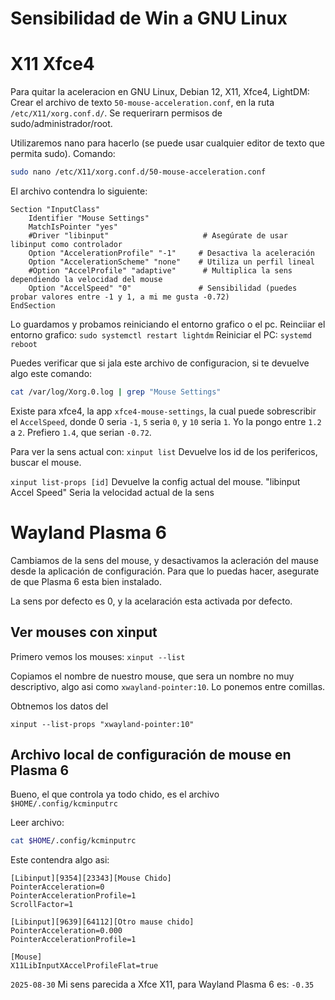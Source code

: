 #    Sensibilidad de Win a GNU Linux    #

# X11 Xfce4
Para quitar la aceleracion en GNU Linux, Debian 12, X11, Xfce4, LightDM:
Crear el archivo de texto `50-mouse-acceleration.conf`, en la ruta `/etc/X11/xorg.conf.d/`. Se requerirarn permisos de sudo/administrador/root.

Utilizaremos nano para hacerlo (se puede usar cualquier editor de texto que permita sudo). Comando: 
```bash
sudo nano /etc/X11/xorg.conf.d/50-mouse-acceleration.conf
```

El archivo contendra lo siguiente:
```
Section "InputClass"
    Identifier "Mouse Settings"
    MatchIsPointer "yes"
    #Driver "libinput"                     # Asegúrate de usar libinput como controlador
    Option "AccelerationProfile" "-1"     # Desactiva la aceleración
    Option "AccelerationScheme" "none"    # Utiliza un perfil lineal
    #Option "AccelProfile" "adaptive"      # Multiplica la sens dependiendo la velocidad del mouse
    Option "AccelSpeed" "0"               # Sensibilidad (puedes probar valores entre -1 y 1, a mi me gusta -0.72)
EndSection
```



Lo guardamos y probamos reiniciando el entorno grafico o el pc.
Reinciiar el entorno grafico: `sudo systemctl restart lightdm`
Reiniciar el PC: `systemd reboot`


Puedes verificar que si jala este archivo de configuracion, si te devuelve algo este comando: 
```bash
cat /var/log/Xorg.0.log | grep "Mouse Settings"
```


Existe para xfce4, la app `xfce4-mouse-settings`, la cual puede sobrescribir el `AccelSpeed`, donde 0 seria `-1`, `5` seria `0`, y `10` seria `1`. Yo la pongo
entre `1.2` a `2`. Prefiero `1.4`, que serian `-0.72`.



Para ver la sens actual con:
`xinput list`
Devuelve los id de los perifericos, buscar el mouse.

`xinput list-props [id]`
Devuelve la config actual del mouse.
"libinput Accel Speed" Seria la velocidad actual de la sens





# Wayland Plasma 6

Cambiamos de la sens del mouse, y desactivamos la acleración del mause desde la aplicación de configuración. Para que lo puedas hacer, asegurate de que Plasma 6 esta bien instalado.

La sens por defecto es 0, y la acelaración esta activada por defecto.

## Ver mouses con xinput
Primero vemos los mouses: `xinput --list`

Copiamos el nombre de nuestro mouse, que sera un nombre no muy descriptivo, algo asi como `xwayland-pointer:10`. Lo ponemos entre comillas.

Obtnemos los datos del
```
xinput --list-props "xwayland-pointer:10"
```



## Archivo local de configuración de mouse en Plasma 6
Bueno, el que controla ya todo chido, es el archivo `$HOME/.config/kcminputrc`

Leer archivo:
```bash
cat $HOME/.config/kcminputrc
```

Este contendra algo asi:
```
[Libinput][9354][23343][Mouse Chido]
PointerAcceleration=0
PointerAccelerationProfile=1
ScrollFactor=1

[Libinput][9639][64112][Otro mause chido]
PointerAcceleration=0.000
PointerAccelerationProfile=1

[Mouse]
X11LibInputXAccelProfileFlat=true
```

`2025-08-30`
Mi sens parecida a Xfce X11, para Wayland Plasma 6 es: `-0.35`
